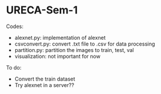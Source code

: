 # URECA-Sem-1

Codes:
- alexnet.py: implementation of alexnet
- csvconvert.py: convert .txt file to .csv for data processing
- partition.py: partition the images to train, test, val
- visualization: not important for now

To do:
- Convert the train dataset
- Try alexnet in a server??
